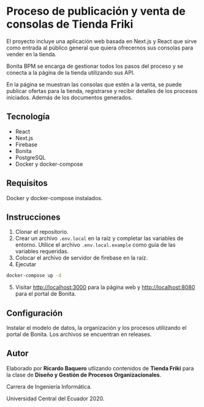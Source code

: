 # Proceso de publicación y venta de consolas de Tienda Friki

El proyecto incluye una aplicación web basada en Next.js y React que sirve como entrada al público general que quiera ofrecernos sus consolas para vender en la tienda.

Bonita BPM se encarga de gestionar todos los pasos del proceso y se conecta a la página de la tienda utilizando sus API.

En la página se muestran las consolas que estén a la venta, se puede publicar ofertas para la tienda, registrarse y recibir detalles de los procesos iniciados. Además de los documentos generados.

## Tecnología

- React
- Next.js
- Firebase
- Bonita
- PostgreSQL
- Docker y docker-compose
 
## Requisitos

Docker y docker-compose instalados.

## Instrucciones

1. Clonar el repositorio.
2. Crear un archivo `.env.local` en la raíz y completar las variables de entorno. Utilice el archivo `.env.local.example` como guía de las variables requeridas.
3. Colocar el archivo de servidor de firebase en la raíz.
4. Ejecutar 
```bash
docker-compose up -d
```
5. Visitar [http://localhost:3000](http://localhost:3000) para la página web y [http://localhost:8080](http://localhost:8080) para el portal de Bonita.

## Configuración

Instalar el modelo de datos, la organización y los procesos utilizando el portal de Bonita. Los archivos se encuentran en releases.

## Autor

Elaborado por **Ricardo Baquero** utlizando contenidos de **Tienda Friki** para la clase de **Diseño y Gestión de Procesos Organizacionales**. 

Carrera de Ingeniería Informática. 

Universidad Central del Ecuador 2020.

